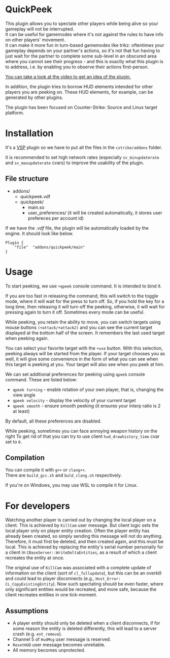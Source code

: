 # QuickPeek
This plugin allows you to spectate other players while being alive so your gameplay will not be interrupted.  
It can be useful for gamemodes where it's not against the rules to have info on other players' movement.  
It can make it more fun in turn-based gamemodes like trikz: oftentimes your gameplay depends on your partner's actions, so it's not that fun having to just wait for the partner to complete some sub-level in an obscured area where you cannot see their progress - and this is exactly what this plugin is to address, i.e. by enabling you to observe their actions first-person.

[You can take a look at the video to get an idea of the plugin.](https://www.youtube.com/watch?v=ZoUhiFdZ-2g)

In addition, the plugin tries to borrow HUD elements intended for other players you are peeking on. These HUD elements, for example, can be generated by other plugins.

The plugin has been focused on Counter-Strike: Source and Linux target platform.

# Installation
It's a [VSP](https://developer.valvesoftware.com/wiki/Server_plugins) plugin so we have to put all the files in the ``cstrike/addons`` folder.

It is recommended to set high network rates (especially ``sv_minupdaterate`` and ``sv_maxupdaterate`` cvars) to improve the usability of the plugin.


## File structure
* addons/  
    * quickpeek.vdf
    * quickpeek/  
        * main.so
        * user_preferences/ (it will be created automatically, it stores user prefereces per account id)

If we have the *.vdf* file, the plugin will be automatically loaded by the engine. It should look like below.
```
Plugin {
    "file"  "addons/quickpeek/main"
}
```
# Usage
To start peeking, we use ``+qpeek`` console command. It is intended to bind it.

If you are too fast in releasing the command, this will switch to the toggle mode, where it will wait for the press to turn off. So, if you hold the key for a long time, then releasing it will turn off the peeking, otherwise, it will wait for pressing again to turn it off. Sometimes every mode can be useful.

While peeking, you retain the ability to move, you can switch targets using mouse buttons ``(+attack/+attack2)`` and you can see the current target displayed at the bottom half of the screen. It remembers the last used target when peeking again.

You can select your favorite target with the ``+use`` button. With this selection, peeking always will be started from the player. If your target chooses you as well, it will give some convenience in the form of what you can see when this target is peeking at you. Your target will also see when you peek at him.

We can set additional preferences for peeking using ``qpeek`` console command. These are listed below:
* ``qpeek turning`` - enable rotation of your own player, that is, changing the view angle
* ``qpeek velocity`` - display the velocity of your current target
* ``qpeek smooth`` - ensure smooth peeking (it ensures your interp ratio is 2 at least)

By default, all these preferences are disabled.

While peeking, sometimes you can face annoying weapon history on the right
To get rid of that you can try to use client ``hud_drawhistory_time`` cvar set to ``0``.

## Compilation
You can compile it with ``g++`` or ``clang++``.  
There are ``build_gcc.sh`` and ``buld_clang.sh`` respectively.

If you're on Windows, you may use WSL to compile it for Linux.

# For developers
Watching another player is carried out by changing the local player on a client. This is achieved by ``KillCam`` user message. But client logic sets the local player only on player entity creation. Often the player entity has already been created, so simply sending this message will not do anything. Therefore, it must first be deleted, and then created again, and this must be local. This is achieved by replacing the entity's serial number personally for a client in ``CBaseServer::WriteDeltaEntities``, as a result of which a client recreates the entity at once.

The original use of ``KillCam`` was associated with a complete update of information on the client (sort of ``cl_fullupdate``), but this can be an overkill and could lead to player disconnects (e.g., ``Host_Error: CL_CopyExistingEntity``). Now such spectating should be even faster, where only significant entities would be recreated, and more safe, because the client recreates entities in one tick-moment.

## Assumptions
* A player entity should only be deleted when a client disconnects, if for some reason the entity is deleted differently, this will lead to a server crash (e.g. ``ent_remove``).
* Channel 5 of ``HudMsg`` user message is reserved.
* ``ResetHUD`` user message becomes unreliable.
* All memory becomes unprotected.
